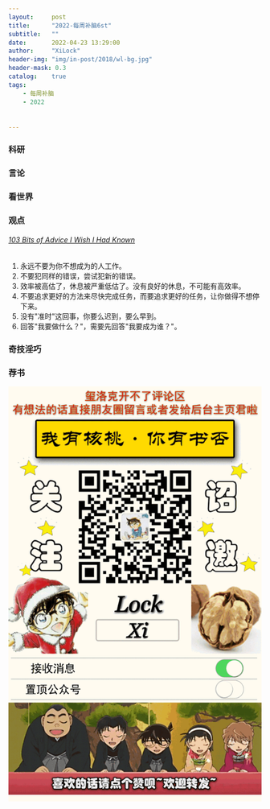 ```yaml
---
layout:     post
title:      "2022-每周补脑6st"
subtitle:   ""
date:       2022-04-23 13:29:00
author:     "XiLock"
header-img: "img/in-post/2018/wl-bg.jpg"
header-mask: 0.3
catalog:    true
tags:
    - 每周补脑
    - 2022


---
```


### 科研

### 言论


### 看世界

### 观点
###### [103 Bits of Advice I Wish I Had Known](https://kk.org/thetechnium/103-bits-of-advice-i-wish-i-had-known/)
1. 永远不要为你不想成为的人工作。
2. 不要犯同样的错误，尝试犯新的错误。
3. 效率被高估了，休息被严重低估了。没有良好的休息，不可能有高效率。
4. 不要追求更好的方法来尽快完成任务，而要追求更好的任务，让你做得不想停下来。
5. 没有"准时"这回事，你要么迟到，要么早到。
6. 回答"我要做什么？"，需要先回答"我要成为谁？"。


### 奇技淫巧

### 荐书


![](/img/wc-tail.GIF)
